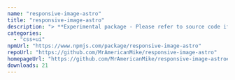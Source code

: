 ```yaml
---
name: "responsive-image-astro"
title: "responsive-image-astro"
description: "> **Experimental package - Please refer to source code if you don't feel comfortable using it.**"
categories:
  - "css+ui"
npmUrl: "https://www.npmjs.com/package/responsive-image-astro"
repoUrl: "https://github.com/MrAmericanMike/responsive-image-astro"
homepageUrl: "https://github.com/MrAmericanMike/responsive-image-astro#readme"
downloads: 21
---
```

